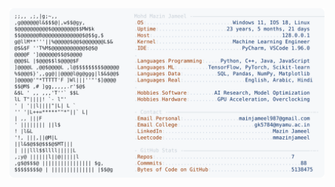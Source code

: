 <picture>
  <source srcset="https://raw.githubusercontent.com/mmazinjameel/mmazinjameel/main/dark_mode.svg?v=1745683835" media="(prefers-color-scheme: dark)">
  <img src="https://raw.githubusercontent.com/mmazinjameel/mmazinjameel/main/light_mode.svg?v=1745683835">
</picture>
